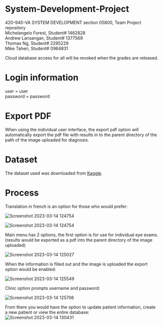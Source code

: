 # System-Development-Project
420-940-VA SYSTEM DEVELOPMENT section 05800, Team Project repository<br>
Michelangelo Forest, Student# 1462828<br>
Andrew Lansangan, Student# 1377569<br>
Thomas Ng, Student# 2295229<br>
Mike Taheri, Student# 0964831<br>

Cloud database access for all will be revoked when the grades are released. <br>

<h1>Login information</h1>
user = user<br>
password = password<br>

<h1>Export PDF</h1>
When using the individual user interface, the export pdf option will automatically export the pdf file with results in  to the parent directory of the path of the image uploaded for diagnosis.

<h1>Dataset</h1>
The dataset used was downloaded from <a href="https://www.kaggle.com/datasets/andrewmvd/ocular-disease-recognition-odir5k">Kaggle</a>.

<h1>Process</h1>
Translation in french is an option for those who would prefer:

![Screenshot 2023-03-14 124754](https://user-images.githubusercontent.com/101988331/225083686-88b24934-c9e6-4234-b9a8-50d35e7ef909.png)


![Screenshot 2023-03-14 124754](https://user-images.githubusercontent.com/101988331/225080935-63152b66-46ef-43f9-841b-102935067207.png)

Main menu has 2 options, the first option is for use for individual eye exams. (results would be exported as a pdf into the parent directory of the image uploaded)

![Screenshot 2023-03-14 125027](https://user-images.githubusercontent.com/101988331/225081642-186acb14-8575-42b0-b44d-412c2f7c9ae2.png)

When the information is filled out and the image is uploaded the export option would be enabled:

![Screenshot 2023-03-14 125549](https://user-images.githubusercontent.com/101988331/225081739-d575e1bb-bc66-4170-9104-66cf47c183b0.png)

Clinic option prompts username and password:

![Screenshot 2023-03-14 125706](https://user-images.githubusercontent.com/101988331/225082250-1219ecff-477c-468f-932e-e27ac1b6988d.png)

From there you would have the option to update patient information, create a new patient or view the entire database:
![Screenshot 2023-03-14 130431](https://user-images.githubusercontent.com/101988331/225082852-de73c703-483b-46d2-b53d-e2bbdf2dee9d.png)

